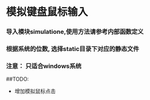 # 模拟键盘鼠标输入
### 导入模块simulatione,使用方法请参考内部函数定义
### 根据系统的位数, 选择static目录下对应的静态文件
### 注意： 只适合windows系统


##TODO:
- 增加模拟鼠标点击
